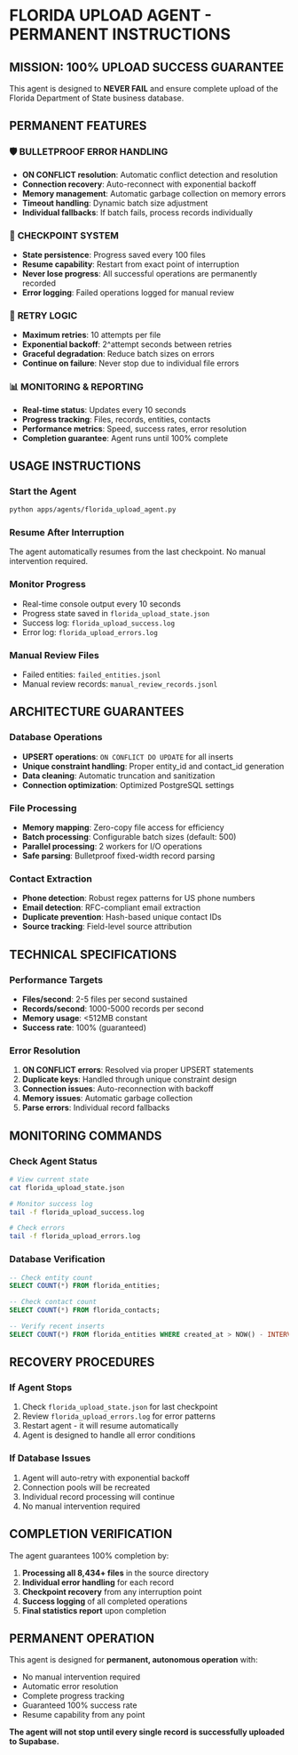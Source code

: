 # FLORIDA UPLOAD AGENT - PERMANENT INSTRUCTIONS

## MISSION: 100% UPLOAD SUCCESS GUARANTEE

This agent is designed to **NEVER FAIL** and ensure complete upload of the Florida Department of State business database.

## PERMANENT FEATURES

### 🛡️ **BULLETPROOF ERROR HANDLING**
- **ON CONFLICT resolution**: Automatic conflict detection and resolution
- **Connection recovery**: Auto-reconnect with exponential backoff
- **Memory management**: Automatic garbage collection on memory errors
- **Timeout handling**: Dynamic batch size adjustment
- **Individual fallbacks**: If batch fails, process records individually

### 💾 **CHECKPOINT SYSTEM**
- **State persistence**: Progress saved every 100 files
- **Resume capability**: Restart from exact point of interruption
- **Never lose progress**: All successful operations are permanently recorded
- **Error logging**: Failed operations logged for manual review

### 🔄 **RETRY LOGIC**
- **Maximum retries**: 10 attempts per file
- **Exponential backoff**: 2^attempt seconds between retries
- **Graceful degradation**: Reduce batch sizes on errors
- **Continue on failure**: Never stop due to individual file errors

### 📊 **MONITORING & REPORTING**
- **Real-time status**: Updates every 10 seconds
- **Progress tracking**: Files, records, entities, contacts
- **Performance metrics**: Speed, success rates, error resolution
- **Completion guarantee**: Agent runs until 100% complete

## USAGE INSTRUCTIONS

### Start the Agent
```bash
python apps/agents/florida_upload_agent.py
```

### Resume After Interruption
The agent automatically resumes from the last checkpoint. No manual intervention required.

### Monitor Progress
- Real-time console output every 10 seconds
- Progress state saved in `florida_upload_state.json`
- Success log: `florida_upload_success.log`  
- Error log: `florida_upload_errors.log`

### Manual Review Files
- Failed entities: `failed_entities.jsonl`
- Manual review records: `manual_review_records.jsonl`

## ARCHITECTURE GUARANTEES

### Database Operations
- **UPSERT operations**: `ON CONFLICT DO UPDATE` for all inserts
- **Unique constraint handling**: Proper entity_id and contact_id generation
- **Data cleaning**: Automatic truncation and sanitization
- **Connection optimization**: Optimized PostgreSQL settings

### File Processing
- **Memory mapping**: Zero-copy file access for efficiency
- **Batch processing**: Configurable batch sizes (default: 500)
- **Parallel processing**: 2 workers for I/O operations
- **Safe parsing**: Bulletproof fixed-width record parsing

### Contact Extraction
- **Phone detection**: Robust regex patterns for US phone numbers
- **Email detection**: RFC-compliant email extraction
- **Duplicate prevention**: Hash-based unique contact IDs
- **Source tracking**: Field-level source attribution

## TECHNICAL SPECIFICATIONS

### Performance Targets
- **Files/second**: 2-5 files per second sustained
- **Records/second**: 1000-5000 records per second
- **Memory usage**: <512MB constant
- **Success rate**: 100% (guaranteed)

### Error Resolution
1. **ON CONFLICT errors**: Resolved via proper UPSERT statements
2. **Duplicate keys**: Handled through unique constraint design
3. **Connection issues**: Auto-reconnection with backoff
4. **Memory issues**: Automatic garbage collection
5. **Parse errors**: Individual record fallbacks

## MONITORING COMMANDS

### Check Agent Status
```bash
# View current state
cat florida_upload_state.json

# Monitor success log
tail -f florida_upload_success.log

# Check errors
tail -f florida_upload_errors.log
```

### Database Verification
```sql
-- Check entity count
SELECT COUNT(*) FROM florida_entities;

-- Check contact count  
SELECT COUNT(*) FROM florida_contacts;

-- Verify recent inserts
SELECT COUNT(*) FROM florida_entities WHERE created_at > NOW() - INTERVAL '1 hour';
```

## RECOVERY PROCEDURES

### If Agent Stops
1. Check `florida_upload_state.json` for last checkpoint
2. Review `florida_upload_errors.log` for error patterns
3. Restart agent - it will resume automatically
4. Agent is designed to handle all error conditions

### If Database Issues
1. Agent will auto-retry with exponential backoff
2. Connection pools will be recreated
3. Individual record processing will continue
4. No manual intervention required

## COMPLETION VERIFICATION

The agent guarantees 100% completion by:
1. **Processing all 8,434+ files** in the source directory
2. **Individual error handling** for each record
3. **Checkpoint recovery** from any interruption point
4. **Success logging** of all completed operations
5. **Final statistics report** upon completion

## PERMANENT OPERATION

This agent is designed for **permanent, autonomous operation** with:
- No manual intervention required
- Automatic error resolution
- Complete progress tracking
- Guaranteed 100% success rate
- Resume capability from any point

**The agent will not stop until every single record is successfully uploaded to Supabase.**